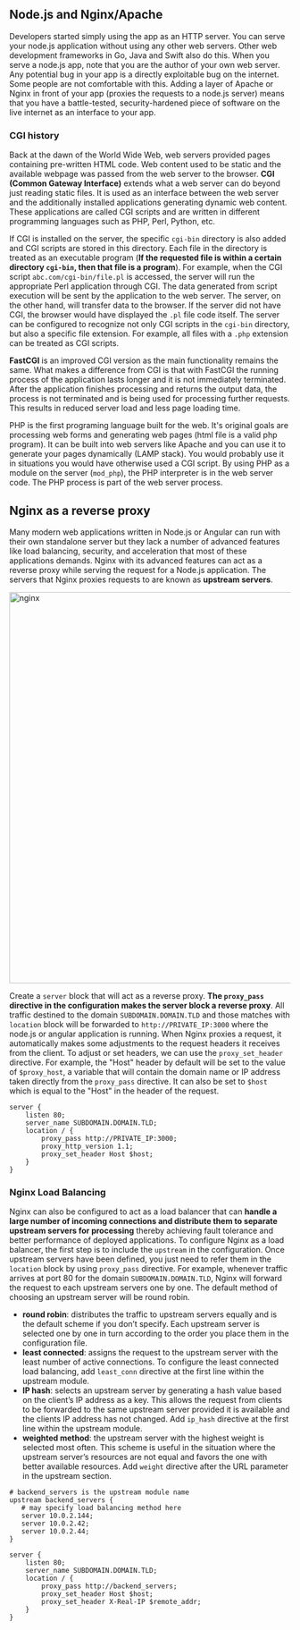 ## Node.js and Nginx/Apache
Developers started simply using the app as an HTTP server. You can serve your node.js application without using any other web servers. Other web development frameworks in Go, Java and Swift also do this. When you serve a node.js app, note that you are the author of your own web server. Any potential bug in your app is a directly exploitable bug on the internet. Some people are not comfortable with this. Adding a layer of Apache or Nginx in front of your app (proxies the requests to a node.js server) means that you have a battle-tested, security-hardened piece of software on the live internet as an interface to your app.

### CGI history
Back at the dawn of the World Wide Web, web servers provided pages containing pre-written HTML code. Web content used to be static and the available webpage was passed from the web server to the browser. **CGI (Common Gateway Interface)** extends what a web server can do beyond just reading static files. It is used as an interface between the web server and the additionally installed applications generating dynamic web content. These applications are called CGI scripts and are written in different programming languages such as PHP, Perl, Python, etc.

If CGI is installed on the server, the specific `cgi-bin` directory is also added and CGI scripts are stored in this directory. Each file in the directory is treated as an executable program (**If the requested file is within a certain directory `cgi-bin`, then that file is a program**). For example, when the CGI script `abc.com/cgi-bin/file.pl` is accessed, the server will run the appropriate Perl application through CGI. The data generated from script execution will be sent by the application to the web server. The server, on the other hand, will transfer data to the browser. If the server did not have CGI, the browser would have displayed the `.pl` file code itself. The server can be configured to recognize not only CGI scripts in the `cgi-bin` directory, but also a specific file extension. For example, all files with a `.php` extension can be treated as CGI scripts.

**FastCGI** is an improved CGI version as the main functionality remains the same. What makes a difference from CGI is that with FastCGI the running process of the application lasts longer and it is not immediately terminated. After the application finishes processing and returns the output data, the process is not terminated and is being used for processing further requests. This results in reduced server load and less page loading time.
 
PHP is the first programing language built for the web. It's original goals are processing web forms and generating web pages (html file is a valid php program). It can be built into web servers like Apache and you can use it to generate your pages dynamically (LAMP stack). You would probably use it in situations you would have otherwise used a CGI script. By using PHP as a module on the server (`mod_php`), the PHP interpreter is in the web server code. The PHP process is part of the web server process.

## Nginx as a reverse proxy
Many modern web applications written in Node.js or Angular can run with their own standalone server but they lack a number of advanced features like load balancing, security, and acceleration that most of these applications demands. Nginx with its advanced features can act as a reverse proxy while serving the request for a Node.js application. The servers that Nginx proxies requests to are known as **upstream servers**.

<img alt="nginx" src="https://cdn.nlark.com/yuque/0/2019/png/398686/1563240316222-1163743b-faf9-4ae2-aec1-7523b688bc77.png" width="700" >

Create a `server` block that will act as a reverse proxy. **The `proxy_pass` directive in the configuration makes the server block a reverse proxy**. All traffic destined to the domain `SUBDOMAIN.DOMAIN.TLD` and those matches with `location` block will be forwarded to `http://PRIVATE_IP:3000` where the node.js or angular application is running. When Nginx proxies a request, it automatically makes some adjustments to the request headers it receives from the client. To adjust or set headers, we can use the `proxy_set_header` directive. For example, the "Host" header by default will be set to the value of `$proxy_host`, a variable that will contain the domain name or IP address taken directly from the `proxy_pass` directive. It can also be set to `$host` which is equal to the "Host" in the header of the request.

```nginx
server {  
    listen 80;
    server_name SUBDOMAIN.DOMAIN.TLD;
    location / {  
        proxy_pass http://PRIVATE_IP:3000;  
        proxy_http_version 1.1;  
        proxy_set_header Host $host;  
    }  
}
```

### Nginx Load Balancing
Nginx can also be configured to act as a load balancer that can **handle a large number of incoming connections and distribute them to separate upstream servers for processing** thereby achieving fault tolerance and better performance of deployed applications. To configure Nginx as a load balancer, the first step is to include the `upstream` in the configuration. Once upstream servers have been defined, you just need to refer them in the `location` block by using `proxy_pass` directive. For example, whenever traffic arrives at port 80 for the domain `SUBDOMAIN.DOMAIN.TLD`, Nginx will forward the request to each upstream servers one by one. The default method of choosing an upstream server will be round robin.

- **round robin**: distributes the traffic to upstream servers equally and is the default scheme if you don’t specify. Each upstream server is selected one by one in turn according to the order you place them in the configuration file. 
- **least connected**: assigns the request to the upstream server with the least number of active connections. To configure the least connected load balancing, add `least_conn` directive at the first line within the upstream module.
- **IP hash**: selects an upstream server by generating a hash value based on the client’s IP address as a key. This allows the request from clients to be forwarded to the same upstream server provided it is available and the clients IP address has not changed. Add `ip_hash` directive at the first line within the upstream module.
- **weighted method**: the upstream server with the highest weight is selected most often. This scheme is useful in the situation where the upstream server’s resources are not equal and favors the one with better available resources. Add `weight` directive after the URL parameter in the upstream section.

```nginx
# backend_servers is the upstream module name
upstream backend_servers {
   # may specify load balancing method here
   server 10.0.2.144;
   server 10.0.2.42;
   server 10.0.2.44;
}

server {
    listen 80; 
    server_name SUBDOMAIN.DOMAIN.TLD;
    location / {
        proxy_pass http://backend_servers;
        proxy_set_header Host $host;   
        proxy_set_header X-Real-IP $remote_addr;
    }
}
```
